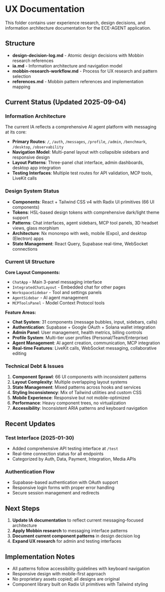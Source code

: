 # UX Documentation

This folder contains user experience research, design decisions, and information architecture documentation for the ECE-AGENT application.

## Structure

- **design-decision-log.md** - Atomic design decisions with Mobbin research references
- **ia.md** - Information architecture and navigation model
- **mobbin-research-workflow.md** - Process for UX research and pattern selection
- **references.md** - Mobbin pattern references and implementation mapping

## Current Status (Updated 2025-09-04)

### Information Architecture

The current IA reflects a comprehensive AI agent platform with messaging at its core:

- **Primary Routes**: `/`, `/auth`, `/messages`, `/profile`, `/admin`, `/benchmark`, `/desktop`, `/observability`
- **Navigation Model**: Multi-panel layout with collapsible sidebars and responsive design
- **Layout Patterns**: Three-panel chat interface, admin dashboards, desktop app integration
- **Testing Interfaces**: Multiple test routes for API validation, MCP tools, LiveKit calls

### Design System Status

- **Components**: React + Tailwind CSS v4 with Radix UI primitives (66 UI components)
- **Tokens**: HSL-based design tokens with comprehensive dark/light theme support
- **Patterns**: Chat interfaces, agent sidebars, MCP tool panels, 3D headset views, glass morphism
- **Architecture**: Nx monorepo with web, mobile (Expo), and desktop (Electron) apps
- **State Management**: React Query, Supabase real-time, WebSocket connections

### Current UI Structure

**Core Layout Components:**

- `ChatApp` - Main 3-panel messaging interface
- `IntegratedChatLayout` - Embedded chat for other pages
- `WorkspaceSidebar` - Tool and settings panels
- `AgentSidebar` - AI agent management
- `MCPToolsPanel` - Model Context Protocol tools

**Feature Areas:**

- **Chat System**: 31 components (message bubbles, input, sidebars, calls)
- **Authentication**: Supabase + Google OAuth + Solana wallet integration
- **Admin Panel**: User management, health metrics, billing controls
- **Profile System**: Multi-tier user profiles (Personal/Team/Enterprise)
- **Agent Management**: AI agent creation, communication, MCP integration
- **Real-time Features**: LiveKit calls, WebSocket messaging, collaborative editing

### Technical Debt & Issues

1. **Component Sprawl**: 66 UI components with inconsistent patterns
2. **Layout Complexity**: Multiple overlapping layout systems
3. **State Management**: Mixed patterns across hooks and services
4. **Styling Inconsistency**: Mix of Tailwind utilities and custom CSS
5. **Mobile Experience**: Responsive but not mobile-optimized
6. **Performance**: Heavy component trees, no virtualization
7. **Accessibility**: Inconsistent ARIA patterns and keyboard navigation

## Recent Updates

### Test Interface (2025-01-30)
- Added comprehensive API testing interface at `/test`
- Real-time connection status for all endpoints
- Categorized by Auth, Data, Payment, Integration, Media APIs

### Authentication Flow
- Supabase-based authentication with OAuth support
- Responsive login forms with proper error handling
- Secure session management and redirects

## Next Steps

1. **Update IA documentation** to reflect current messaging-focused architecture
2. **Apply Mobbin research** to messaging interface patterns
3. **Document current component patterns** in design decision log
4. **Expand UX research** for admin and testing interfaces

## Implementation Notes

- All patterns follow accessibility guidelines with keyboard navigation
- Responsive design with mobile-first approach
- No proprietary assets copied; all designs are original
- Component library built on Radix UI primitives with Tailwind styling
